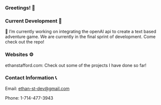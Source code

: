 ### Greetings! 👋

### Current Development 🚧
 🔭 I’m currently working on integrating the openAI api to create a text based adventure game. We are currently in the final sprint of development. Come check out the repo!

### Websites ⚙️
 ethanstafford.com: Check out some of the projects I have done so far!

### Contact Information 📞
Email: ethan-st-dev@gmail.com

Phone: 1-714-477-3943
